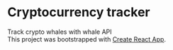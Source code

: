 # Cryptocurrency tracker

Track crypto whales with whale API\
This project was bootstrapped with [Create React App](https://github.com/facebook/create-react-app).
